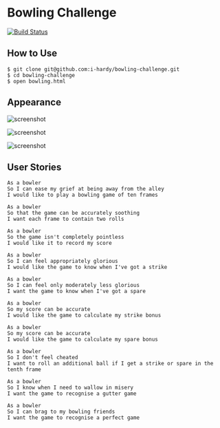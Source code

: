 
Bowling Challenge
=================
[![Build Status](https://travis-ci.org/i-hardy/bowling-challenge.svg?branch=master)](https://travis-ci.org/i-hardy/bowling-challenge)

## How to Use

```
$ git clone git@github.com:i-hardy/bowling-challenge.git
$ cd bowling-challenge
$ open bowling.html
```

## Appearance

![screenshot](http://imgur.com/FqjeNes.jpg)

![screenshot](http://imgur.com/J01BM9c.jpg)

![screenshot](http://imgur.com/ZbJ2EmW.jpg)


## User Stories
```
As a bowler
So I can ease my grief at being away from the alley
I would like to play a bowling game of ten frames

As a bowler
So that the game can be accurately soothing
I want each frame to contain two rolls

As a bowler
So the game isn't completely pointless
I would like it to record my score

As a bowler
So I can feel appropriately glorious
I would like the game to know when I've got a strike

As a bowler
So I can feel only moderately less glorious
I want the game to know when I've got a spare

As a bowler
So my score can be accurate
I would like the game to calculate my strike bonus

As a bowler
So my score can be accurate
I would like the game to calculate my spare bonus

As a bowler
So I don't feel cheated
I want to roll an additional ball if I get a strike or spare in the tenth frame

As a bowler
So I know when I need to wallow in misery
I want the game to recognise a gutter game

As a bowler
So I can brag to my bowling friends
I want the game to recognise a perfect game
```
